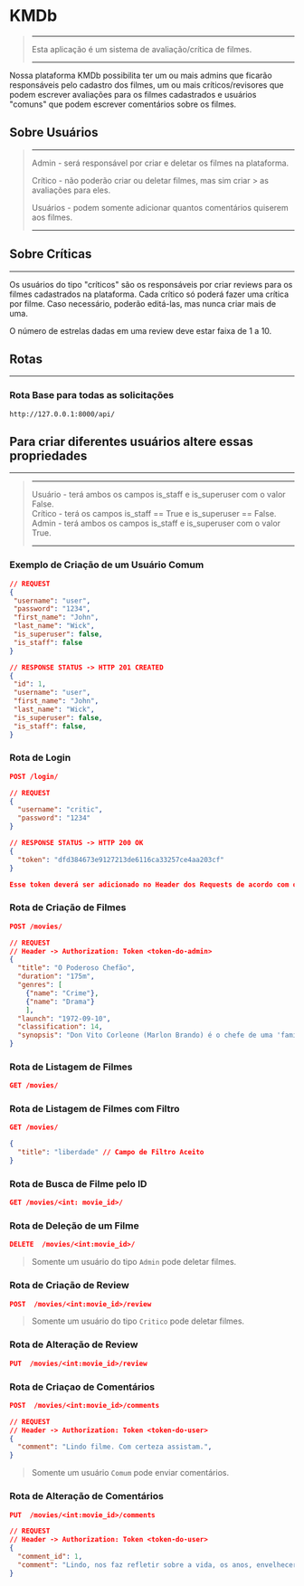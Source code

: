 # KMDb

>---
>
> Esta aplicação é um sistema de avaliação/crítica de filmes.
>
>---

Nossa plataforma KMDb possibilita  ter um ou mais admins que ficarão responsáveis pelo cadastro dos filmes, um ou mais críticos/revisores que podem escrever avaliações para os filmes cadastrados e usuários "comuns" que podem escrever comentários sobre os filmes.

## Sobre Usuários

>---
>
> Admin - será responsável por criar e deletar os filmes na plataforma.
>
>
> Crítico - não poderão criar ou deletar filmes, mas sim criar > as avaliações para eles.
>
> Usuários - podem somente adicionar quantos comentários quiserem aos filmes.
>
>---

## Sobre Críticas

---

Os usuários do tipo "críticos" são os responsáveis por criar reviews para os filmes cadastrados na plataforma. Cada crítico só poderá fazer uma crítica por filme. Caso necessário, poderão editá-las, mas nunca criar mais de uma.

O número de estrelas dadas em uma review deve estar faixa de 1 a 10. 

## Rotas

---

### Rota Base para todas as solicitações

``` Shell
http://127.0.0.1:8000/api/
```


## Para criar diferentes usuários altere essas propriedades

---

>---
>
> Usuário - terá ambos os campos is_staff e is_superuser com o valor False. <br>
>Crítico - terá os campos is_staff == True e is_superuser == False. <br>
>Admin - terá ambos os campos is_staff e is_superuser com o valor True. 
>
>---

### Exemplo de Criação de um Usuário Comum

 ``` JSON
// REQUEST
{
  "username": "user",
  "password": "1234",
  "first_name": "John",
  "last_name": "Wick",
  "is_superuser": false,
  "is_staff": false
}
 ```

 ``` JSON
 // RESPONSE STATUS -> HTTP 201 CREATED
{
  "id": 1,
  "username": "user",
  "first_name": "John",
  "last_name": "Wick",
  "is_superuser": false,
  "is_staff": false,
}
```

### Rota de Login

``` JSON
POST /login/
```


``` JSON
// REQUEST
{
  "username": "critic",
  "password": "1234"
}
```

``` JSON
// RESPONSE STATUS -> HTTP 200 OK
{
  "token": "dfd384673e9127213de6116ca33257ce4aa203cf"
}

Esse token deverá ser adicionado no Header dos Requests de acordo com o nível de Permissão necessário.
```

### Rota de Criação de Filmes

``` JSON
POST /movies/
```


``` JSON
// REQUEST
// Header -> Authorization: Token <token-do-admin>
{
  "title": "O Poderoso Chefão",
  "duration": "175m",
  "genres": [
    {"name": "Crime"},
    {"name": "Drama"}
    ],
  "launch": "1972-09-10",
  "classification": 14,
  "synopsis": "Don Vito Corleone (Marlon Brando) é o chefe de uma 'família' de Nova York que está feliz, pois Connie (Talia Shire), sua filha,se casou com Carlo (Gianni Russo). Por ser seu padrinho Vito foi procurar o líder da banda e ofereceu 10 mil dólares para deixar Johnny sair, mas teve o pedido recusado."
}
```


### Rota de Listagem de Filmes

``` JSON
GET /movies/
```


### Rota de Listagem de Filmes com Filtro

``` JSON
GET /movies/
```

``` JSON
{
  "title": "liberdade" // Campo de Filtro Aceito
}
```


### Rota de Busca de Filme pelo ID

``` JSON
GET /movies/<int: movie_id>/
```


### Rota de Deleção de um Filme

``` JSON
DELETE  /movies/<int:movie_id>/
```

>Somente um usuário do tipo `Admin` pode deletar filmes.



### Rota de Criação de Review

``` JSON
POST  /movies/<int:movie_id>/review
```

>Somente um usuário do tipo `Critico` pode deletar filmes.



### Rota de Alteração de Review

``` JSON
PUT  /movies/<int:movie_id>/review
```



### Rota de Criaçao de Comentários

``` JSON
POST  /movies/<int:movie_id>/comments
```


``` JSON
// REQUEST
// Header -> Authorization: Token <token-do-user>
{
  "comment": "Lindo filme. Com certeza assistam.",
}
```

>Somente um usuário `Comum` pode enviar comentários.



### Rota de Alteração de Comentários

``` JSON
PUT  /movies/<int:movie_id>/comments
```


``` JSON
// REQUEST
// Header -> Authorization: Token <token-do-user>
{
  "comment_id": 1,
  "comment": "Lindo, nos faz refletir sobre a vida, os anos, envelhecer. Vale a pena assistir"
}
```


